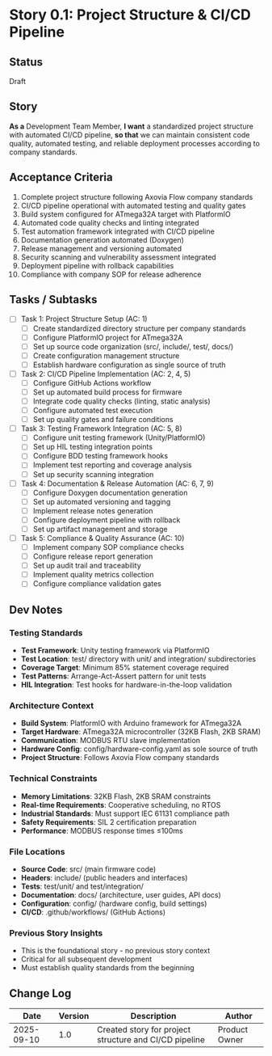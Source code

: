 # Story 0.1: Project Structure & CI/CD Pipeline

## Status

Draft

## Story

**As a** Development Team Member,
**I want** a standardized project structure with automated CI/CD pipeline,
**so that** we can maintain consistent code quality, automated testing, and reliable deployment processes according to company standards.

## Acceptance Criteria

1. Complete project structure following Axovia Flow company standards
2. CI/CD pipeline operational with automated testing and quality gates
3. Build system configured for ATmega32A target with PlatformIO
4. Automated code quality checks and linting integrated
5. Test automation framework integrated with CI/CD pipeline
6. Documentation generation automated (Doxygen)
7. Release management and versioning automated
8. Security scanning and vulnerability assessment integrated
9. Deployment pipeline with rollback capabilities
10. Compliance with company SOP for release adherence

## Tasks / Subtasks

- [ ] Task 1: Project Structure Setup (AC: 1)
  - [ ] Create standardized directory structure per company standards
  - [ ] Configure PlatformIO project for ATmega32A
  - [ ] Set up source code organization (src/, include/, test/, docs/)
  - [ ] Create configuration management structure
  - [ ] Establish hardware configuration as single source of truth

- [ ] Task 2: CI/CD Pipeline Implementation (AC: 2, 4, 5)
  - [ ] Configure GitHub Actions workflow
  - [ ] Set up automated build process for firmware
  - [ ] Integrate code quality checks (linting, static analysis)
  - [ ] Configure automated test execution
  - [ ] Set up quality gates and failure conditions

- [ ] Task 3: Testing Framework Integration (AC: 5, 8)
  - [ ] Configure unit testing framework (Unity/PlatformIO)
  - [ ] Set up HIL testing integration points
  - [ ] Configure BDD testing framework hooks
  - [ ] Implement test reporting and coverage analysis
  - [ ] Set up security scanning integration

- [ ] Task 4: Documentation & Release Automation (AC: 6, 7, 9)
  - [ ] Configure Doxygen documentation generation
  - [ ] Set up automated versioning and tagging
  - [ ] Implement release notes generation
  - [ ] Configure deployment pipeline with rollback
  - [ ] Set up artifact management and storage

- [ ] Task 5: Compliance & Quality Assurance (AC: 10)
  - [ ] Implement company SOP compliance checks
  - [ ] Configure release report generation
  - [ ] Set up audit trail and traceability
  - [ ] Implement quality metrics collection
  - [ ] Configure compliance validation gates

## Dev Notes

### Testing Standards

- **Test Framework**: Unity testing framework via PlatformIO
- **Test Location**: test/ directory with unit/ and integration/ subdirectories
- **Coverage Target**: Minimum 85% statement coverage required
- **Test Patterns**: Arrange-Act-Assert pattern for unit tests
- **HIL Integration**: Test hooks for hardware-in-the-loop validation

### Architecture Context

- **Build System**: PlatformIO with Arduino framework for ATmega32A
- **Target Hardware**: ATmega32A microcontroller (32KB Flash, 2KB SRAM)
- **Communication**: MODBUS RTU slave implementation
- **Hardware Config**: config/hardware-config.yaml as sole source of truth
- **Project Structure**: Follows Axovia Flow company standards

### Technical Constraints

- **Memory Limitations**: 32KB Flash, 2KB SRAM constraints
- **Real-time Requirements**: Cooperative scheduling, no RTOS
- **Industrial Standards**: Must support IEC 61131 compliance path
- **Safety Requirements**: SIL 2 certification preparation
- **Performance**: MODBUS response times ≤100ms

### File Locations

- **Source Code**: src/ (main firmware code)
- **Headers**: include/ (public headers and interfaces)
- **Tests**: test/unit/ and test/integration/
- **Documentation**: docs/ (architecture, user guides, API docs)
- **Configuration**: config/ (hardware config, build settings)
- **CI/CD**: .github/workflows/ (GitHub Actions)

### Previous Story Insights

- This is the foundational story - no previous story context
- Critical for all subsequent development
- Must establish quality standards from the beginning

## Change Log

| Date | Version | Description | Author |
|------|---------|-------------|--------|
| 2025-09-10 | 1.0 | Created story for project structure and CI/CD pipeline | Product Owner |
